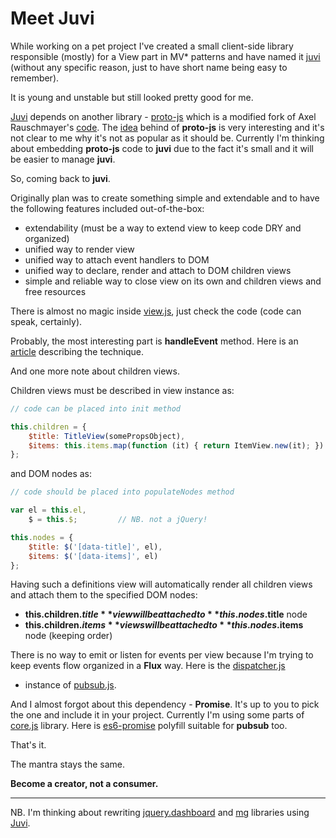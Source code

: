 # Meet Juvi


While working on a pet project I've created a small client-side library
responsible (mostly) for a View part in MV\* patterns and have named it
[juvi][juvi] (without any specific reason, just to have short name being
easy to remember).

It is young and unstable but still looked pretty good for me.

[Juvi][juvi] depends on another library - [proto-js][protojs] which is
a modified fork of Axel Rauschmayer's [code](https://github.com/rauschma/proto-js).
The [idea](http://www.2ality.com/2011/06/prototypes-as-classes.html) behind
of **proto-js** is very interesting and it's not clear to me why it's not as
popular as it should be.
Currently I'm thinking about embedding **proto-js** code to **juvi** due to the
fact it's small and it will be easier to manage **juvi**.

So, coming back to **juvi**.

Originally plan was to create something simple and extendable and to have the
following features included out-of-the-box:

- extendability (must be a way to extend view to keep code DRY and organized)
- unified way to render view
- unified way to attach event handlers to DOM
- unified way to declare, render and attach to DOM children views
- simple and reliable way to close view on its own and children views and
  free resources

There is almost no magic inside [view.js][1], just check the code (code can
speak, certainly).

Probably, the most interesting part is **handleEvent** method. Here is an
[article](http://www.thecssninja.com/javascript/handleevent) describing the
technique.

And one more note about children views.

Children views must be described in view instance as:

```javascript
// code can be placed into init method

this.children = {
    $title: TitleView(somePropsObject),
    $items: this.items.map(function (it) { return ItemView.new(it); })
};

```

and DOM nodes as:

```javascript
// code should be placed into populateNodes method

var el = this.el,
    $ = this.$;         // NB. not a jQuery!

this.nodes = {
    $title: $('[data-title]', el),
    $items: $('[data-items]', el)
};

```


Having such a definitions view will automatically render all children views and
attach them to the specified DOM nodes:

- **this.children.$title** view will be attached to **this.nodes.$title** node
- **this.children.$items** views will be attached to **this.nodes.$items** node
  (keeping order)

There is no way to emit or listen for events per view because I'm trying to
keep events flow organized in a **Flux** way. Here is the [dispatcher.js](https://github.com/ysegorov/juvi/blob/develop/src/dispatcher.js)
- instance of [pubsub.js](https://github.com/ysegorov/juvi/blob/develop/src/pubsub.js).

And I almost forgot about this dependency - **Promise**. It's up to you to
pick the one and include it in your project.
Currently I'm using some parts of [core.js](https://github.com/zloirock/core-js)
library. Here is [es6-promise](https://github.com/jakearchibald/es6-promise)
polyfill suitable for **pubsub** too.

That's it.

The mantra stays the same.

**Become a creator, not a consumer.**

---------------

NB. I'm thinking about rewriting [jquery.dashboard](https://github.com/ysegorov/jquery.dashboard)
and [mg](https://bitbucket.org/ysegorov/mg/src) libraries using [Juvi][juvi].


[juvi]: https://github.com/ysegorov/juvi
[protojs]: https://github.com/ysegorov/proto-js
[1]: https://github.com/ysegorov/juvi/blob/develop/src/view.js


